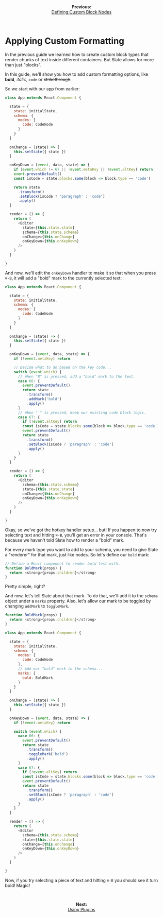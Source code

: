 
<br/>
<p align="center"><strong>Previous:</strong><br/><a href="./defining-custom-block-nodes.md">Defining Custom Block Nodes</a></p>
<br/>

# Applying Custom Formatting

In the previous guide we learned how to create custom block types that render chunks of text inside different containers. But Slate allows for more than just "blocks".

In this guide, we'll show you how to add custom formatting options, like **bold**, _italic_, `code` or ~~strikethrough~~.

So we start with our app from earlier:

```js
class App extends React.Component {

  state = {
    state: initialState,
    schema: {
      nodes: {
        code: CodeNode
      }
    }
  }
  
  onChange = (state) => {
    this.setState({ state })
  }

  onKeyDown = (event, data, state) => {
    if (event.which != 67 || !event.metaKey || !event.altKey) return
    event.preventDefault()
    const isCode = state.blocks.some(block => block.type == 'code')

    return state
      .transform()
      .setBlock(isCode ? 'paragraph' : 'code')
      .apply()
  }

  render = () => {
    return (
      <Editor
        state={this.state.state}
        schema={this.state.schema}
        onChange={this.onChange}
        onKeyDown={this.onKeyDown}
      />
    )
  }

}
```

And now, we'll edit the `onKeyDown` handler to make it so that when you press `⌘-B`, it will add a "bold" mark to the currently selected text:

```js
class App extends React.Component {

  state = {
    state: initialState,
    schema: {
      nodes: {
        code: CodeNode
      }
    }
  }
  
  onChange = (state) => {
    this.setState({ state })
  }

  onKeyDown = (event, data, state) => {
    if (!event.metaKey) return

    // Decide what to do based on the key code...
    switch (event.which) {
      // When "B" is pressed, add a "bold" mark to the text.
      case 66: {
        event.preventDefault()
        return state
          .transform()
          .addMark('bold')
          .apply()
      }
      // When "`" is pressed, keep our existing code block logic.
      case 67: {
        if (!event.altKey) return
        const isCode = state.blocks.some(block => block.type == 'code')
        event.preventDefault()
        return state
          .transform()
          .setBlock(isCode ? 'paragraph' : 'code')
          .apply()
      }
    }
  }

  render = () => {
    return (
      <Editor
        schema={this.state.schema}
        state={this.state.state}
        onChange={this.onChange}
        onKeyDown={this.onKeyDown}
      />
    )
  }

}
```

Okay, so we've got the hotkey handler setup... but! If you happen to now try selecting text and hitting `⌘-B`, you'll get an error in your console. That's because we haven't told Slate how to render a "bold" mark.

For every mark type you want to add to your schema, you need to give Slate a "renderer" for that mark, just like nodes. So let's define our `bold` mark:

```js
// Define a React component to render bold text with.
function BoldMark(props) {
  return <strong>{props.children}</strong>
}
```

Pretty simple, right?

And now, let's tell Slate about that mark.
To do that, we'll add it to the `schema` object under a `marks` property.
Also, let's allow our mark to be toggled by changing `addMark` to `toggleMark`.

```js
function BoldMark(props) {
  return <strong>{props.children}</strong>
}

class App extends React.Component {

  state = {
    state: initialState,
    schema: {
      nodes: {
        code: CodeNode
      },
      // Add our "bold" mark to the schema...
      marks: {
        bold: BoldMark
      }
    }
  }
  
  onChange = (state) => {
    this.setState({ state })
  }

  onKeyDown = (event, data, state) => {
    if (!event.metaKey) return

    switch (event.which) {
      case 66: {
        event.preventDefault()
        return state
          .transform()
          .toggleMark('bold')
          .apply()
      }
      case 67: {
        if (!event.altKey) return
        const isCode = state.blocks.some(block => block.type == 'code')
        event.preventDefault()
        return state
          .transform()
          .setBlock(isCode ? 'paragraph' : 'code')
          .apply()
      }
    }
  }

  render = () => {
    return (
      <Editor
        schema={this.state.schema}
        state={this.state.state}
        onChange={this.onChange}
        onKeyDown={this.onKeyDown}
      />
    )
  }

}
```

Now, if you try selecting a piece of text and hitting `⌘-B` you should see it turn bold! Magic!

<br/>
<p align="center"><strong>Next:</strong><br/><a href="./using-plugins.md">Using Plugins</a></p>
<br/>
